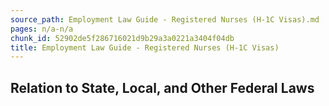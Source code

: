 ```yaml
---
source_path: Employment Law Guide - Registered Nurses (H-1C Visas).md
pages: n/a-n/a
chunk_id: 52902de5f286716021d9b29a3a0221a3404f04db
title: Employment Law Guide - Registered Nurses (H-1C Visas)
---
```

## Relation to State, Local, and Other Federal Laws

